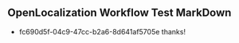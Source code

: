 ## OpenLocalization Workflow Test MarkDown
* fc690d5f-04c9-47cc-b2a6-8d641af5705e thanks!

<!--HONumber=Aug16_HO3-->


